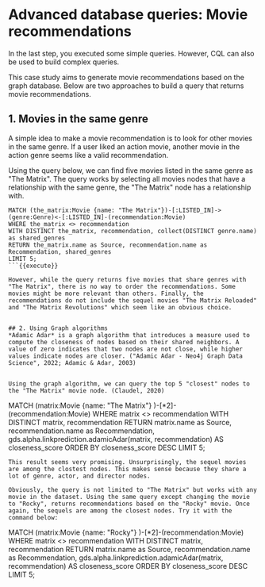# Advanced database queries: Movie recommendations

In the last step, you executed some simple queries. However, CQL can also be used to build complex queries.  

This case study aims to generate movie recommendations based on the graph database. Below are two approaches to build a query that returns movie recommendations.


## 1. Movies in the same genre
A simple idea to make a movie recommendation is to look for other movies in the same genre. If a user liked an action movie, another movie in the action genre seems like a valid recommendation.  

Using the query below, we can find five movies listed in the same genre as "The Matrix". The query works by selecting all movies nodes that have a relationship with the same genre, the "The Matrix" node has a relationship with.
```
MATCH (the_matrix:Movie {name: "The Matrix"})-[:LISTED_IN]->(genre:Genre)<-[:LISTED_IN]-(recommendation:Movie)
WHERE the_matrix <> recommendation 
WITH DISTINCT the_matrix, recommendation, collect(DISTINCT genre.name) as shared_genres
RETURN the_matrix.name as Source, recommendation.name as Recommendation, shared_genres
LIMIT 5;
```{{execute}}

However, while the query returns five movies that share genres with "The Matrix", there is no way to order the recommendations. Some movies might be more relevant than others. Finally, the recommendations do not include the sequel movies "The Matrix Reloaded" and "The Matrix Revolutions" which seem like an obvious choice.


## 2. Using Graph algorithms
*Adamic Adar* is a graph algorithm that introduces a measure used to compute the closeness of nodes based on their shared neighbors. A value of zero indicates that two nodes are not close, while higher values indicate nodes are closer. ("Adamic Adar - Neo4j Graph Data Science", 2022; Adamic & Adar, 2003)


Using the graph algorithm, we can query the top 5 "closest" nodes to the "The Matrix" movie node. (Claudel, 2020)
```
MATCH (matrix:Movie {name: "The Matrix"} )-[*2]-(recommendation:Movie)
WHERE matrix <> recommendation
WITH DISTINCT matrix, recommendation
RETURN matrix.name as Source, recommendation.name as Recommendation, gds.alpha.linkprediction.adamicAdar(matrix, recommendation) AS closeness_score
ORDER BY closeness_score DESC
LIMIT 5;
```{{execute}}
This result seems very promising. Unsurprisingly, the sequel movies are among the clostest nodes. This makes sense because they share a lot of genre, actor, and director nodes.

Obviously, the query is not limited to "The Matrix" but works with any movie in the dataset. Using the same query except changing the movie to "Rocky", returns recommendations based on the "Rocky" movie. Once again, the sequels are among the closest nodes. Try it with the command below:
```
MATCH (matrix:Movie {name: "Rocky"} )-[*2]-(recommendation:Movie)
WHERE matrix <> recommendation
WITH DISTINCT matrix, recommendation
RETURN matrix.name as Source, recommendation.name as Recommendation, gds.alpha.linkprediction.adamicAdar(matrix, recommendation) AS closeness_score
ORDER BY closeness_score DESC
LIMIT 5;
```{{execute}}
